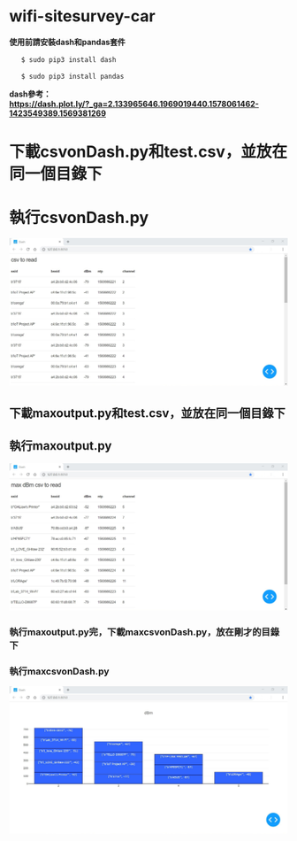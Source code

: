 # wifi-sitesurvey-car #

**使用前請安裝dash和pandas套件**  
```
   $ sudo pip3 install dash
```
```
   $ sudo pip3 install pandas
```
**dash參考：**  
**https://dash.plot.ly/?_ga=2.133965646.1969019440.1578061462-1423549389.1569381269** 

# 下載csvonDash.py和test.csv，並放在同一個目錄下 <h1> 執行csvonDash.py
![image](https://github.com/Guardian0/wifi-sitesurvey-car/blob/master/csvonDash.jpg)
   
## 下載maxoutput.py和test.csv，並放在同一個目錄下 <h2> 執行maxoutput.py
  ![image](https://github.com/Guardian0/wifi-sitesurvey-car/blob/master/maxoutput.png)
  
### 執行maxoutput.py完，下載maxcsvonDash.py，放在剛才的目錄下 <h3> 執行maxcsvonDash.py
![image](https://github.com/Guardian0/wifi-sitesurvey-car/blob/master/image.jpg)
